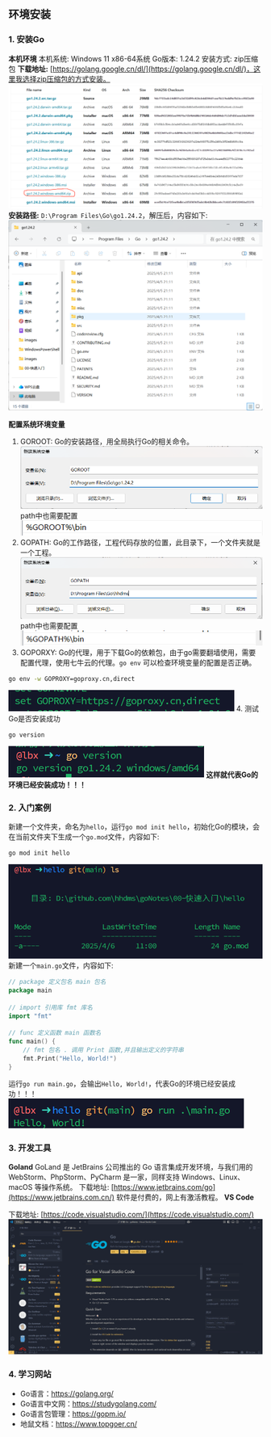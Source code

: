 ## 环境安装
### 1. 安装Go
**本机环境**
本机系统: Windows 11 x86-64系统
Go版本: 1.24.2
安装方式: zip压缩包
**下载地址:** [https://golang.google.cn/dl/](https://golang.google.cn/dl/)，这里我选择zip压缩包的方式安装。
![zip](./images/02-环境安装/2_01.png)
**安装路径:** `D:\Program Files\Go\go1.24.2`，解压后，内容如下:
![go1.24.2](./images/02-环境安装/2_02.png)

**配置系统环境变量**

1. GOROOT: Go的安装路径，用全局执行Go的相关命令。
     ![GOROOT](./images/02-环境安装/2_03.png)
     path中也需要配置
     ![path](./images/02-环境安装/2_04.png)
2. GOPATH: Go的工作路径，工程代码存放的位置，此目录下，一个文件夹就是一个工程。
     ![GOPATH](./images/02-环境安装/2_05.png)
       path中也需要配置
       ![path](./images/02-环境安装/2_06.png)
3. GOPORXY: Go的代理，用于下载Go的依赖包，由于go需要翻墙使用，需要配置代理，使用七牛云的代理。`go env` 可以检查环境变量的配置是否正确。
```bash
go env -w GOPROXY=goproxy.cn,direct
```
![GOPORXY](./images/02-环境安装/2_07.png)
4. 测试Go是否安装成功
```bash
go version
```
![go version](./images/02-环境安装/2_08.png)
**这样就代表Go的环境已经安装成功！！！**

### 2. 入门案例
新建一个文件夹，命名为`hello`，运行`go mod init hello`，初始化Go的模块，会在当前文件夹下生成一个`go.mod`文件，内容如下:
```bash
go mod init hello
```
![go mod init hello](./images/02-环境安装/2_09.png)
新建一个`main.go`文件，内容如下:
```go
// package 定义包名 main 包名
package main

// import 引用库 fmt 库名
import "fmt"

// func 定义函数 main 函数名
func main() {
	// fmt 包名 . 调用 Print 函数,并且输出定义的字符串
	fmt.Print("Hello, World!")
}
```
运行`go run main.go`，会输出`Hello, World!`，代表Go的环境已经安装成功！！！
![main.go](./images/02-环境安装/2_10.png)

### 3. 开发工具
**Goland**
GoLand 是 JetBrains 公司推出的 Go 语言集成开发环境，与我们用的 WebStorm、PhpStorm、PyCharm 是一家，同样支持 Windows、Linux、macOS 等操作系统。
下载地址: [https://www.jetbrains.com/go](https://www.jetbrains.com.cn/)
软件是付费的，网上有激活教程。
**VS Code** 

下载地址: [https://code.visualstudio.com/](https://code.visualstudio.com/)
![vscode](./images/02-环境安装/2_11.png)
### 4. 学习网站
* Go语言：https://golang.org/
* Go语言中文网：https://studygolang.com/
* Go语言包管理：https://gopm.io/
* 地鼠文档：https://www.topgoer.cn/